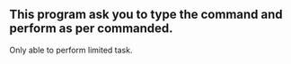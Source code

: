 ## This program ask you to type the command and perform as per commanded.


Only able to perform limited task.
